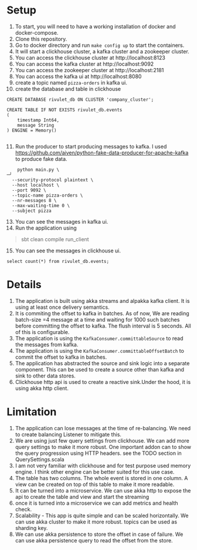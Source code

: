Setup
================
1. To start, you will need to have a working installation of docker and docker-compose.
2. Clone this repository.
3. Go to docker directory and run `make config up` to start the containers.
4. It will start a clickhouse cluster, a kafka cluster and a zookeeper cluster.
5. You can access the clickhouse cluster at http://localhost:8123
6. You can access the kafka cluster at http://localhost:9092
7. You can access the zookeeper cluster at http://localhost:2181
8. You can access the kafka ui at http://localhost:8080
9. create a topic named `pizza-orders` in kafka ui.
10. create the database and table in clickhouse
```
CREATE DATABASE rivulet_db ON CLUSTER 'company_cluster';

CREATE TABLE IF NOT EXISTS rivulet_db.events
(
    timestamp Int64,
    message String
) ENGINE = Memory()


```
11. Run the producer to start producing messages to kafka. I used https://github.com/aiven/python-fake-data-producer-for-apache-kafka
to produce fake data.
```
    python main.py \                                                                                                                                                           ─╯
  --security-protocol plaintext \
  --host localhost \
  --port 9092 \
  --topic-name pizza-orders \
  --nr-messages 8 \
  --max-waiting-time 0 \
  --subject pizza
  ```
13. You can see the messages in kafka ui.
14. Run the application using
> sbt 
> clean compile
> run_client
15. You can see the messages in clickhouse ui.
```
select count(*) from rivulet_db.events;
```
Details 
================
1. The application is built using akka streams and alpakka kafka client. It is using at least once delivery semantics.
2. It is commiting the offset to kafka in batches. As of now, We are reading batch-size =4 message 
at a time and waiting for 1000 such batches before committing the offset to kafka. The flush interval is 5 seconds. All of this is configurable.
3. The application is using the `KafkaConsumer.committableSource` to read the messages from kafka.
4. The application is using the `KafkaConsumer.committableOffsetBatch` to commit the offset to kafka in batches.
5. The application has abstracted the source and sink logic into a separate component. This can be used to create a source other than kafka and sink to other data stores.
6. Clickhouse http api is used to create a reactive sink.Under the hood, it is using akka http client.

Limitation
================
1. The application can lose messages at the time of re-balancing. We need to create balancing Listener to mitigate this.
2. We are using just few query settings from clickhouse. We can add more query settings to make it more robust. One important addon can 
to show the query progression using HTTP headers. see the TODO section in QuerySettings.scala
3. I am not very familiar with clickhouse and for test purpose used memory engine. I think other engine can be better suited for this use case.
4. The table has two columns. The whole event is stored in one column. A view can be created on top of this table to make it more readable.
5. It can be turned into a microservice. We can use akka http to expose the api to create the table and view and start the streaming
6. once it is turned into a microservice we can add metrics and health check.
7. Scalability - This app is quite simple and can be scaled horizontally. We can use akka cluster to make it more robust. topics can be used as sharding key.
8. We can use akka persistence to store the offset in case of failure. We can use akka persistence query to read the offset from the store.